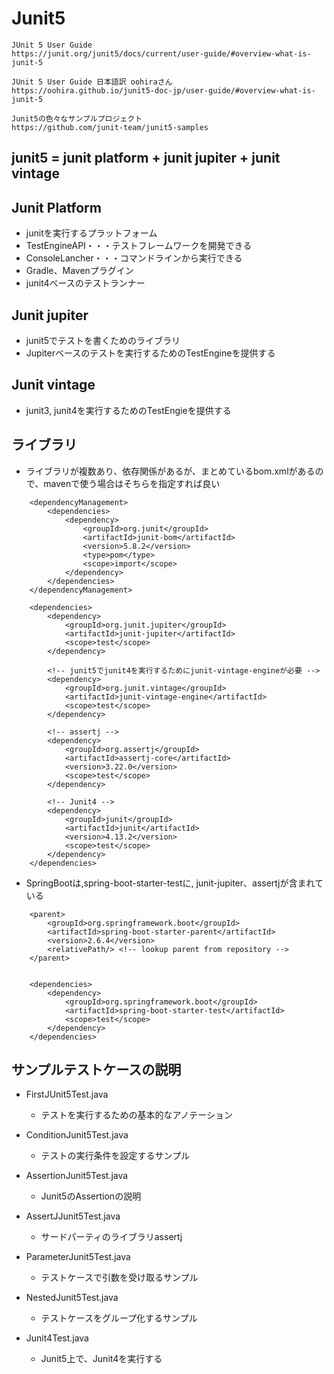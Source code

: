 
# Junit5

```
JUnit 5 User Guide
https://junit.org/junit5/docs/current/user-guide/#overview-what-is-junit-5

JUnit 5 User Guide 日本語訳 oohiraさん
https://oohira.github.io/junit5-doc-jp/user-guide/#overview-what-is-junit-5

Junit5の色々なサンプルプロジェクト
https://github.com/junit-team/junit5-samples

```



## junit5 = junit platform + junit jupiter + junit vintage

## Junit Platform
- junitを実行するプラットフォーム
- TestEngineAPI・・・テストフレームワークを開発できる
- ConsoleLancher・・・コマンドラインから実行できる
- Gradle、Mavenプラグイン
- junit4ベースのテストランナー

## Junit jupiter
- junit5でテストを書くためのライブラリ
- Jupiterベースのテストを実行するためのTestEngineを提供する

## Junit vintage
- junit3, junit4を実行するためのTestEngieを提供する

## ライブラリ
- ライブラリが複数あり、依存関係があるが、まとめているbom.xmlがあるので、mavenで使う場合はそちらを指定すれば良い

```
	<dependencyManagement>
		<dependencies>
			<dependency>
				<groupId>org.junit</groupId>
				<artifactId>junit-bom</artifactId>
				<version>5.8.2</version>
				<type>pom</type>
				<scope>import</scope>
			</dependency>
		</dependencies>
	</dependencyManagement>
	
	<dependencies>
		<dependency>
			<groupId>org.junit.jupiter</groupId>
			<artifactId>junit-jupiter</artifactId>
			<scope>test</scope>
		</dependency>
		
		<!-- junit5でjunit4を実行するためにjunit-vintage-engineが必要 -->
		<dependency>
			<groupId>org.junit.vintage</groupId>
			<artifactId>junit-vintage-engine</artifactId>
			<scope>test</scope>
		</dependency>

		<!-- assertj -->
		<dependency>
			<groupId>org.assertj</groupId>
			<artifactId>assertj-core</artifactId>
			<version>3.22.0</version>
			<scope>test</scope>
		</dependency>

		<!-- Junit4 -->
		<dependency>
			<groupId>junit</groupId>
			<artifactId>junit</artifactId>
			<version>4.13.2</version>
			<scope>test</scope>
		</dependency>
	</dependencies>

```

- SpringBootは,spring-boot-starter-testに, junit-jupiter、assertjが含まれている

```
	<parent>
		<groupId>org.springframework.boot</groupId>
		<artifactId>spring-boot-starter-parent</artifactId>
		<version>2.6.4</version>
		<relativePath/> <!-- lookup parent from repository -->
	</parent>


	<dependencies>
		<dependency>
			<groupId>org.springframework.boot</groupId>
			<artifactId>spring-boot-starter-test</artifactId>
			<scope>test</scope>
		</dependency>
	</dependencies>
```

## サンプルテストケースの説明
- FirstJUnit5Test.java
	- テストを実行するための基本的なアノテーション


- ConditionJunit5Test.java
	- テストの実行条件を設定するサンプル


- AssertionJunit5Test.java
	- Junit5のAssertionの説明


- AssertJJunit5Test.java
	- サードパーティのライブラリassertj


- ParameterJunit5Test.java
	- テストケースで引数を受け取るサンプル


- NestedJunit5Test.java
	- テストケースをグループ化するサンプル


- Junit4Test.java
	- Junit5上で、Junit4を実行する



